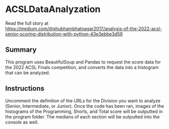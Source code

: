 # ACSLDataAnalyzation

Read the full story at https://medium.com/@shubhambhatnagar2017/analysis-of-the-2022-acsl-senior-scoring-distribution-with-python-43e3ebbe3d59

## Summary

This program uses BeautifulSoup and Pandas to request the score data for the 2022 ACSL Finals competition, and converts the data into a histogram that can be analyzed. 

## Instructions

Uncomment the definition of the URLs for the Division you want to analyze (Senior, Intermediate, or Junior). Once the code has been ran, images of the histograms of the Programming, Shorts, and Total score will be outputted in the program folder. The medians of each section will be outputted into the console as well.
